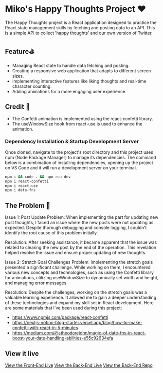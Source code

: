 # Miko's Happy Thoughts Project ❤️
The Happy Thoughts project is a React application designed to practice the React state management skills by fetching and posting data to an API. This is a simple API to collect 'happy thoughts' and our own version of Twitter.


## Feature⛳️
- Managing React state to handle data fetching and posting.
- Creating a responsive web application that adapts to different screen sizes.
- Implementing interactive features like liking thoughts and real-time character counting.
- Adding animations for a more engaging user experience.

## Credit 🍁
- The Confetti animation is implemented using the react-confetti library.
- The useWindowSize hook from react-use is used to enhance the animation.

### Dependency Installation & Startup Development Server
Once cloned, navigate to the project's root directory and this project uses npm (Node Package Manager) to manage its dependencies.
The command below is a combination of installing dependencies, opening up the project on VS Code and it will run a development server on your terminal.

```bash
npm i && code . && npm run dev
npm i react-confetti 
npm i react-use
npm i date-fns
```

## The Problem 💪
Issue 1: Post Update
Problem: When implementing the part for updating new post thoughts, I faced an issue where the new posts were not updating as expected. Despite thorough debugging and console logging, I couldn't identify the root cause of this problem initially.

Resolution: After seeking assistance, it became apparent that the issue was related to clearing the new post by the end of the operation. This revelation helped resolve the issue and ensure proper updating of new thoughts.

Issue 2: Stretch Goal Challenges
Problem: Implementing the stretch goals presented a significant challenge. While working on them, I encountered various new concepts and technologies, such as using the Confetti library for animations, utilizing useWindowSize to dynamically set width and height, and managing error messages.

Resolution: Despite the challenges, working on the stretch goals was a valuable learning experience. It allowed me to gain a deeper understanding of these technologies and expand my skill set in React development.
Here are some materials that I've been used during this project:
- https://www.npmjs.com/package/react-confetti
- https://nextjs-notion-blog-starter.vercel.app/blog/how-to-make-confetti-with-react-in-5-minutes
- https://medium.com/@stheodorejohn/magic-of-date-fns-in-react-boost-your-date-handling-abilities-e55c92634efa

## View it live
[View the Front-End Live](https://mikos-happy-thoughts.netlify.app/)
[View the Back-End Live](https://happy-thoughts-api-aes9.onrender.com/)
[View the Back-End Repo](https://github.com/MikoZhu/project-happy-thoughts-api)


